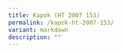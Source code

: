 ```yaml
---
title: Kapok (HT 2007 153)
permalink: /kapok-ht-2007-153/
variant: markdown
description: ""
---
```

